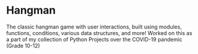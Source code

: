 # Hangman
The classic hangman game with user interactions, built using modules, functions, conditions, various data structures, and more!
Worked on this as a part of my collection of Python Projects over the COVID-19 pandemic (Grade 10-12)

